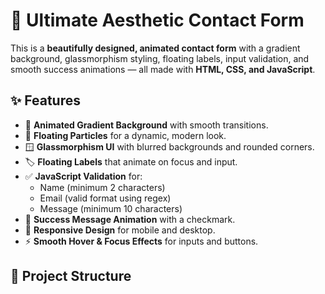 # 🌟 Ultimate Aesthetic Contact Form

This is a **beautifully designed, animated contact form** with a gradient background, glassmorphism styling, floating labels, input validation, and smooth success animations — all made with **HTML, CSS, and JavaScript**.

## ✨ Features

- 🎨 **Animated Gradient Background** with smooth transitions.
- 💨 **Floating Particles** for a dynamic, modern look.
- 🪟 **Glassmorphism UI** with blurred backgrounds and rounded corners.
- 🏷 **Floating Labels** that animate on focus and input.
- ✅ **JavaScript Validation** for:
  - Name (minimum 2 characters)
  - Email (valid format using regex)
  - Message (minimum 10 characters)
- 🎉 **Success Message Animation** with a checkmark.
- 📱 **Responsive Design** for mobile and desktop.
- ⚡ **Smooth Hover & Focus Effects** for inputs and buttons.

## 📂 Project Structure


